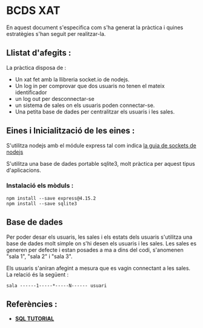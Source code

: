 # BCDS XAT

En aquest document s'especifica com s'ha generat la pràctica i quines estratègies s'han seguit per realitzar-la.

## Llistat d'afegits : 

La pràctica disposa de : 
- Un xat fet amb la llibreria socket.io de nodejs.
- Un log in per comprovar que dos usuaris no tenen el mateix identificador
- un log out per desconnectar-se
- un sistema de sales on els usuaris poden connectar-se. 
- Una petita base de dades per centralitzar els usuaris i les sales.

## Eines i Inicialització de les eines : 

S'utilitza nodejs amb el módule express tal com indica [la guia de sockets de nodejs](http://socket.io/get-started/chat/)

S'utilitza una base de dades portable sqlite3, molt pràctica per aquest tipus d'aplicacions.

### Instalació els mòduls : 

    npm install --save express@4.15.2
    npm install --save sqlite3
    
## Base de dades 

Per poder desar els usuaris, les sales i els estats dels usuaris s'utilitza una base de dades molt simple on s'hi desen els usuaris i les sales. Les sales es generen per defecte i estan posades a ma a dins del codi, s'anomenen "sala 1", "sala 2" i "sala 3". 

Els usuaris s'aniran afegint a mesura que es vagin connectant a les sales. La relació és la següent : 

    sala ------1-----*-----N------ usuari
    


## Referències : 

- **[SQL TUTORIAL](http://www.sqlitetutorial.net/sqlite-nodejs)**


